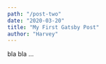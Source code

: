 ```yaml
---
path: "/post-two"
date: "2020-03-20"
title: "My First Gatsby Post"
author: "Harvey"
---
```


bla bla ...
